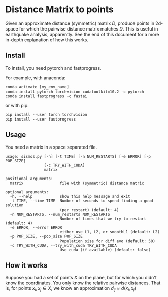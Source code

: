 # Distance Matrix to points

Given an approximate distance (symmetric) matrix $D$, produce points in 2d-space for which the pairwise distance matrix matches $D$. This is useful in earthquake analysis, apparently. See the end of this document for a more in-depth explanation of how this works.

## Install

To install, you need pytorch and fastprogress. 

For example, with anaconda:
```
conda activate [my_env_name]
conda install pytorch torchvision cudatoolkit=10.2 -c pytorch
conda install fastprogress -c fastai
```

or with pip:
```
pip install --user torch torchvision
pip install --user fastprogress 
```

## Usage

You need a matrix in a space separated file.

```
usage: sismos.py [-h] [-t TIME] [-n NUM_RESTARTS] [-e ERROR] [-p POP_SIZE]
                 [-c TRY_WITH_CUDA]
                 matrix

positional arguments:
  matrix                file with (symmetric) distance matrix

optional arguments:
  -h, --help            show this help message and exit
  -t TIME, --time TIME  Number of seconds to spend finding a good solution
                        (per restart) (default: 4)
  -n NUM_RESTARTS, --num_restarts NUM_RESTARTS
                        Number of times that we try to restart (default: 4)
  -e ERROR, --error ERROR
                        either use L1, L2, or smoothL1 (default: L2)
  -p POP_SIZE, --pop_size POP_SIZE
                        Population size for diff evo (default: 50)
  -c TRY_WITH_CUDA, --try_with_cuda TRY_WITH_CUDA
                        Use cuda (if available) (default: false)
```

## How it works

Suppose you had a set of points $X$ on the plane, but for which you didn't know the coordinates. You only know the relative pairwise distances. That is, for points $x_i, x_j \in X$, we know an approximation $d_{ij} \approx d(x_i,x_j)$
